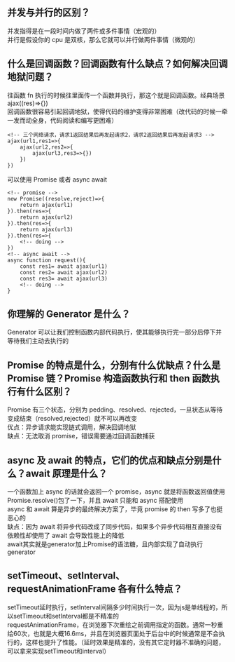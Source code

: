 ## 并发与并行的区别？

并发指得是在一段时间内做了两件或多件事情（宏观的）  
并行是假设你的 cpu 是双核，那么它就可以并行做两件事情（微观的）

## 什么是回调函数？回调函数有什么缺点？如何解决回调地狱问题？

往函数 fn 执行的时候往里面传一个函数并执行，那这个就是回调函数。经典场景 ajax((res)=>{})  
回调函数很容易引起回调地狱，使得代码的维护变得非常困难（改代码的时候一牵一发而动全身，代码阅读和编写更困难）

```
<!-- 三个网络请求，请求1返回结果后再发起请求2，请求2返回结果后再发起请求3 -->
ajax(url1,res1=>{
    ajax(url2,res2=>{
        ajax(url3,res3=>{})
    })
})
```

可以使用 Promise 或者 async await

```
<!-- promise -->
new Promise((resolve,reject)=>{
    return ajax(url1)
}).then(res=>{
    return ajax(url2)
}).then(res=>{
    return ajax(url3)
}).then(res=>{
    <!-- doing -->
})
<!-- async await -->
async function request(){
    const res1= await ajax(url1)
    const res2= await ajax(url2)
    const res3= await ajax(url3)
    <!-- doing -->
}
```

## 你理解的 Generator 是什么？

Generator 可以让我们控制函数内部代码执行，使其能够执行完一部分后停下并等待我们主动去执行的

## Promise 的特点是什么，分别有什么优缺点？什么是 Promise 链？Promise 构造函数执行和 then 函数执行有什么区别？

Promise 有三个状态，分别为 pedding、resolved、rejected，一旦状态从等待变成结束（resolved,rejected）就不可以再改变  
优点：异步请求能实现链式调用，解决回调地狱  
缺点：无法取消 promise，错误需要通过回调函数捕获

## async 及 await 的特点，它们的优点和缺点分别是什么？await 原理是什么？

一个函数加上 async 的话就会返回一个 promise，async 就是将函数返回值使用 Promise.resolve()包了一下，并且 await 只能和 async 搭配使用  
async 和 await 算是异步的最终解决方案了，毕竟 promise 的 then 写多了也挺恶心的  
缺点：因为 await 将异步代码改成了同步代码，如果多个异步代码相互直接没有依赖性却使用了 await 会导致性能上的降低  
await其实就是generator加上Promise的语法糖，且内部实现了自动执行generator  
## setTimeout、setInterval、requestAnimationFrame 各有什么特点？
setTimeout延时执行，setInterval间隔多少时间执行一次，因为js是单线程的，所以setTimeout和setInterval都是不精准的  
requestAnimationFrame，在浏览器下次重绘之前调用指定的函数。通常一秒重绘60次，也就是大概16.6ms，并且在浏览器页面处于后台中的时候通常是不会执行的，这样也提升了性能。（延时效果是精准的，没有其它定时器不准确的问题，可以拿来实现setTimeout和interval）
